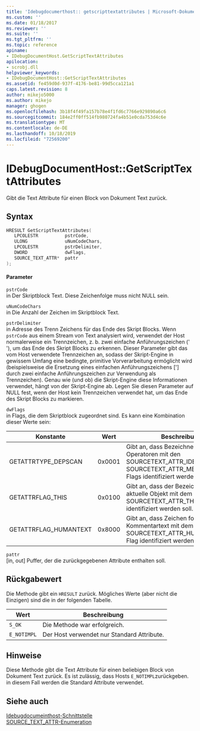 ```yaml
---
title: 'Idebugdocumerthost:: getscripttextattributes | Microsoft-Dokumentation'
ms.custom: ''
ms.date: 01/18/2017
ms.reviewer: ''
ms.suite: ''
ms.tgt_pltfrm: ''
ms.topic: reference
apiname:
- IDebugDocumentHost.GetScriptTextAttributes
apilocation:
- scrobj.dll
helpviewer_keywords:
- IDebugDocumentHost::GetScriptTextAttributes
ms.assetid: fe459d0d-937f-4176-be81-99d5cca121a1
caps.latest.revision: 8
author: mikejo5000
ms.author: mikejo
manager: ghogen
ms.openlocfilehash: 3b18f4f49fa157b78e4f1fd6c7766e929890a6c6
ms.sourcegitcommit: 184e2ff0ff514fb980724fa4b51e0cda753d4c6e
ms.translationtype: MT
ms.contentlocale: de-DE
ms.lasthandoff: 10/18/2019
ms.locfileid: "72569200"
---
```

# <a name="idebugdocumenthostgetscripttextattributes"></a>IDebugDocumentHost::GetScriptTextAttributes
Gibt die Text Attribute für einen Block von Dokument Text zurück.  
  
## <a name="syntax"></a>Syntax  
  
```cpp
HRESULT GetScriptTextAttributes(  
   LPCOLESTR          pstrCode,  
   ULONG              uNumCodeChars,  
   LPCOLESTR          pstrDelimiter,  
   DWORD              dwFlags,  
   SOURCE_TEXT_ATTR*  pattr  
);  
```  
  
#### <a name="parameters"></a>Parameter  
 `pstrCode`  
 in Der Skriptblock Text. Diese Zeichenfolge muss nicht NULL sein.  
  
 `uNumCodeChars`  
 in Die Anzahl der Zeichen im Skriptblock Text.  
  
 `pstrDelimiter`  
 in Adresse des Trenn Zeichens für das Ende des Skript Blocks. Wenn `pstrCode` aus einem Stream von Text analysiert wird, verwendet der Host normalerweise ein Trennzeichen, z. b. zwei einfache Anführungszeichen (' '), um das Ende des Skript Blocks zu erkennen. Dieser Parameter gibt das vom Host verwendete Trennzeichen an, sodass der Skript-Engine in gewissem Umfang eine bedingte, primitive Vorverarbeitung ermöglicht wird (beispielsweise die Ersetzung eines einfachen Anführungszeichens ['] durch zwei einfache Anführungszeichen zur Verwendung als Trennzeichen). Genau wie (und ob) die Skript-Engine diese Informationen verwendet, hängt von der Skript-Engine ab. Legen Sie diesen Parameter auf NULL fest, wenn der Host kein Trennzeichen verwendet hat, um das Ende des Skript Blocks zu markieren.  
  
 `dwFlags`  
 in Flags, die dem Skriptblock zugeordnet sind. Es kann eine Kombination dieser Werte sein:  
  
|Konstante|Wert|Beschreibung|  
|--------------|-----------|-----------------|  
|GETATTRTYPE_DEPSCAN|0x0001|Gibt an, dass Bezeichner und Punkt Operatoren mit den SOURCETEXT_ATTR_IDENTIFIER-bzw. SOURCETEXT_ATTR_MEMBERLOOKUP Flags identifiziert werden sollen.|  
|GETATTRFLAG_THIS|0x0100|Gibt an, dass der Bezeichner für das aktuelle Objekt mit dem SOURCETEXT_ATTR_THIS-Flag identifiziert werden soll.|  
|GETATTRFLAG_HUMANTEXT|0x8000|Gibt an, dass Zeichen folgen Inhalt und Kommentartext mit dem SOURCETEXT_ATTR_HUMANTEXT-Flag identifiziert werden sollen.|  
  
 `pattr`  
 [in, out] Puffer, der die zurückgegebenen Attribute enthalten soll.  
  
## <a name="return-value"></a>Rückgabewert  
 Die Methode gibt ein `HRESULT` zurück. Mögliches Werte (aber nicht die Einzigen) sind die in der folgenden Tabelle.  
  
|Wert|Beschreibung|  
|-----------|-----------------|  
|`S_OK`|Die Methode war erfolgreich.|  
|`E_NOTIMPL`|Der Host verwendet nur Standard Attribute.|  
  
## <a name="remarks"></a>Hinweise  
 Diese Methode gibt die Text Attribute für einen beliebigen Block von Dokument Text zurück. Es ist zulässig, dass Hosts `E_NOTIMPL`zurückgeben. in diesem Fall werden die Standard Attribute verwendet.  
  
## <a name="see-also"></a>Siehe auch  
 [Idebugdocumeinthost-Schnittstelle](../../winscript/reference/idebugdocumenthost-interface.md)   
 [SOURCE_TEXT_ATTR-Enumeration](../../winscript/reference/source-text-attr-enumeration.md)